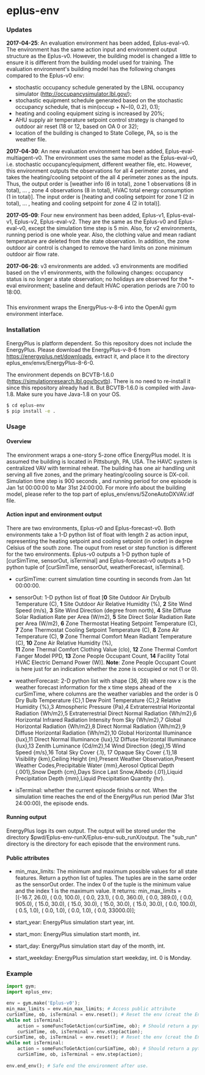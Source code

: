 # eplus-env
### Updates
**2017-04-25**: An evaluation environment has been added, Eplus-eval-v0. The environment has the same
action input and environment output structure as the Eplus-v0. However, the building model is changed
a little to ensure it is different from the building model used for training. The evaluation environment's 
building model has the following changes compared to the Eplus-v0 env:

* stochastic occupancy schedule generated by the LBNL occupancy simulator (http://occupancysimulator.lbl.gov/);
* stochastic equipment schedule generated based on the stochastic occupancy schedule, that is min(occup + N~(0, 0.2), 0.1);
* heating and cooling equipment sizing is increased by 20%;
* AHU supply air temperature setpoint control strategy is changed to outdoor air reset (18 or 12, based on OA 0 or 32);
* location of the building is changed to State College, PA, so is the weather file. 

**2017-04-30**: An new evaluation environment has been added, Eplus-eval-multiagent-v0. The environment uses the same model
as the Eplus-eval-v0, i.e. stochastic occupancy/equipment, different weather file, etc. However, this environment outputs 
the observations for all 4 perimeter zones, and takes the heating/cooling setpoint of the all 4 perimeter zones as the inputs. 
Thus, the output order is [weather info (6 in total), zone 1 observations (8 in total), ... , zone 4 observations (8 in total), HVAC total energy consumption
 (1 in total)]. The input order is [heating and cooling setpoint for zone 1 (2 in total), ... , heating and cooling setpoint for zone 4 (2 in total)].  

 **2017-05-09**: Four new environment has been added, Eplus-v1, Eplus-eval-v1, Eplus-v2, Eplus-eval-v2. They are the same as the Eplus-v0 and Eplus-eval-v0, except
 the simulation time step is 5 min. Also, for v2 environments, running period is one whole year. Also, the clothing value and mean radiant temperature are deleted from the state observation. In addition, the zone outdoor air control is changed to remove the hard limits on zone minimum outdoor air flow rate.  

**2017-06-26**: v3 environments are added. v3 environments are modified based on the v1 environments, with the following changes: occupancy status is no longer
a state observation; no holidays are observed for the *-eval environment; baseline and default HVAC operation periods are 7:00 to 18:00. 


###
This environment wraps the EnergyPlus-v-8-6 into the OpenAI gym environment interface. 
### Installation
EnergyPlus is platform dependent. So this repository does not include the EnergyPlus. Please download
the EnergyPlus-v-8-6 from https://energyplus.net/downloads, extract it, and place it to the directory 
eplus_env/envs/EnergyPlus-8-6-0. 

The environment depends on BCVTB-1.6.0 (https://simulationresearch.lbl.gov/bcvtb). There 
is no need to re-install it since this repository already had it. But BCVTB-1.6.0 is compiled
with Java-1.8. Make sure you have Java-1.8 on your OS. 

```sh
$ cd eplus-env
$ pip install -e .
```
### Usage
#### Overview
The environment wraps a one-story 5-zone office EnergyPlus model. It is assumed the building is located in
Pittsburgh, PA, USA. The HAVC system is centralized VAV with terminal reheat. The building has one air handling
unit serving all five zones, and the primary heating/cooling source is DX-coil. Simulation time step is 900 seconds
, and running period for one episode is Jan 1st 00:00:00 to Mar 31st 24:00:00. For more info about the 
building model, please refer to the top part of eplus_env/envs/5ZoneAutoDXVAV.idf file. 
#### Action input and environment output
There are two environments, Eplus-v0 and Eplus-forecast-v0. Both environments take a 1-D python list of float with
length 2 as action input, representing the heating setpoint and cooling setpoint (in order) in degree Celsius of 
the south zone. The ouput from reset or step function is different for the two environments. Eplus-v0 outputs a 
1-D python tuple of [curSimTime, sensorOut, isTerminal] and Eplus-forecast-v0 outputs a 1-D python tuple of
[curSimTime, sensorOut, weatherForecast, isTerminal]. 

* curSimTime: current simulation time counting in seconds from Jan 1st 00:00:00.

* sensorOut: 1-D python list of float [**0** Site Outdoor Air Drybulb Temperature (C), 
                                       **1** Site Outdoor Air Relative Humidity (%), 
                                       **2** Site Wind Speed (m/s), 
                                       **3** Site Wind Direction (degree from north), 
                                       **4** Site Diffuse Solar Radiation Rate per Area (W/m2), 
                                       **5** Site Direct Solar Radiation Rate per Area (W/m2), 
                                       **6** Zone Thermostat Heating Setpoint Temperature (C), 
                                       **7** Zone Thermostat Cooling Setpoint Temperature (C),
                                       **8** Zone Air Temperature (C), 
                                       **9** Zone Thermal Comfort Mean Radiant Temperature (C), 
                                       **10** Zone Air Relative Humidity (%),  
                                       **11** Zone Thermal Comfort Clothing Value (clo), 
                                       **12** Zone Thermal Comfort Fanger Model PPD, 
                                       **13** Zone People Occupant Count, 
                                       **14** Facility Total HVAC Electric Demand Power (W)]. 
**Note**: Zone People Occupant Count is here just for an indication whether the zone is occupied or not (1 or 0). 

* weatherForecast: 2-D python list with shape (36, 28) where row x is the weather forecast information for 
the x time steps ahead of the curSimTime, where columns are the weather variables and the order is 
0 Dry Bulb Temperature {C},1 Dew Point Temperature
{C},2 Relative Humidity {%},3 Atmospheric Pressure {Pa},4 Extraterrestrial Horizontal Radiation
{Wh/m2},5 Extraterrestrial Direct Normal Radiation {Wh/m2},6 Horizontal Infrared
Radiation Intensity from Sky {Wh/m2},7 Global Horizontal Radiation {Wh/m2},8 Direct
Normal Radiation {Wh/m2},9 Diffuse Horizontal Radiation {Wh/m2},10 Global Horizontal
Illuminance {lux},11 Direct Normal Illuminance {lux},12 Diffuse Horizontal Illuminance
{lux},13 Zenith Luminance {Cd/m2},14 Wind Direction {deg},15 Wind Speed {m/s},16 Total Sky
Cover {.1}, 17 Opaque Sky Cover {.1},18 Visibility {km},Ceiling Height {m},Present Weather
Observation,Present Weather Codes,Precipitable Water {mm},Aerosol Optical Depth
{.001},Snow Depth {cm},Days Since Last Snow,Albedo {.01},Liquid Precipitation Depth
{mm},Liquid Precipitation Quantity {hr}.

* isTerminal: whether the current episode finishs or not. When the simulation time reaches the end of the 
EnergyPlus run period (Mar 31st 24:00:00), the episode ends. 

#### Running output

EnergyPlus logs its own output. The output will be stored under the directory $pwd/Eplus-env-runX/Eplus-env-sub_runX/output. The "sub_run" directory is the directory for each episode that the environment runs.

#### Public attributes
* min_max_limits: The minimum and maximum possible values for all state features. Return a python list of tuples. The tuples are in the same
order as the sensorOut order. The index 0 of the tuple is the minimum value and the index 1 is the maximum value. It returns:
min_max_limits = [(-16.7, 26.0),
                  (  0.0, 100.0),
                  (  0.0, 23.1),
                  (  0.0, 360.0),
                  (  0.0, 389.0),
                  (  0.0, 905.0),
                  ( 15.0, 30.0),
                  ( 15.0, 30.0),
                  ( 15.0, 30.0),
                  ( 15.0, 30.0),
                  (  0.0, 100.0),
                  (  0.5, 1.0),
                  (  0.0, 1.0),
                  (  0.0, 1.0),
                  (  0.0, 33000.0)];

* start_year: EnergyPlus simulation start year, int.
* start_mon: EnergyPlus simulation start month, int.
* start_day: EnergyPlus simulation start day of the month, int.
* start_weekday: EnergyPlus simulation start weekday, int. 0 is Monday. 


### Example

```python
import gym;
import eplus_env;

env = gym.make('Eplus-v0');
min_max_limits = env.min_max_limits; # Access public attribute
curSimTime, ob, isTerminal = env.reset(); # Reset the env (creat the EnergyPlus subprocess)
while not isTerminal:
    action = someFuncToGetAction(curSimTime, ob); # Should return a python list of float with len 2
    curSimTime, ob, isTerminal = env.step(action);
curSimTime, ob, isTerminal = env.reset(); # Reset the env (creat the EnergyPlus subprocess)
while not isTerminal:
    action = someFuncToGetAction(curSimTime, ob); # Should return a python list of float with len 2
    curSimTime, ob, isTerminal = env.step(action);
                  
env.end_env(); # Safe end the environment after use. 
```
